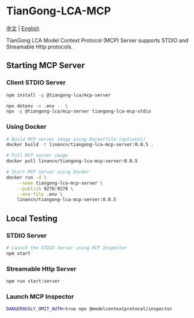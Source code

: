 # TianGong-LCA-MCP

[中文](https://github.com/linancn/tiangong-lca-mcp/blob/main/README_CN.md) | [English](https://github.com/linancn/tiangong-lca-mcp/blob/main/README.md)

TianGong LCA Model Context Protocol (MCP) Server supports STDIO and Streamable Http protocols.

## Starting MCP Server

### Client STDIO Server

```bash
npm install -g @tiangong-lca/mcp-server

npx dotenv -e .env -- \
npx -p @tiangong-lca/mcp-server tiangong-lca-mcp-stdio
```

### Using Docker

```bash
# Build MCP server image using Dockerfile (optional)
docker build -t linancn/tiangong-lca-mcp-server:0.0.5 .

# Pull MCP server image
docker pull linancn/tiangong-lca-mcp-server:0.0.5

# Start MCP server using Docker
docker run -d \
    --name tiangong-lca-mcp-server \
    --publish 9278:9278 \
    --env-file .env \
    linancn/tiangong-lca-mcp-server:0.0.5
```

## Local Testing

### STDIO Server

```bash
# Launch the STDIO Server using MCP Inspector
npm start
```

### Streamable Http Server

```bash
npm run start:server
```

### Launch MCP Inspector

```bash
DANGEROUSLY_OMIT_AUTH=true npx @modelcontextprotocol/inspector
```
